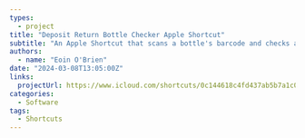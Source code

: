 ```yaml
---
types:
  - project
title: "Deposit Return Bottle Checker Apple Shortcut"
subtitle: "An Apple Shortcut that scans a bottle's barcode and checks against the deposit return website to see if the bottle is a part of the scheme."
authors:
  - name: "Eoin O'Brien"
date: "2024-03-08T13:05:00Z"
links:
  projectUrl: https://www.icloud.com/shortcuts/0c144618c4fd437ab5b7a1c0fb172618
categories:
  - Software
tags:
  - Shortcuts
---
```

